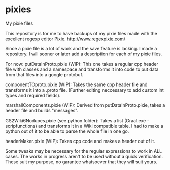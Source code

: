 # pixies
My pixie files

This repository is for me to have backups of my pixie files made with the excellent regexp editor Pixie.
http://www.regexpixie.com/

Since a pixie file is a lot of work and the save feature is lacking. I made a repository.
I will sooner or later add a description for each of my pixie files.

For now:
  putDataInProto.pixie (WIP):
    This one takes a regular cpp header file with classes and a namespace and transforms
    it into code to put data from that files into a google protobuf.
  
  componentTOproto.pixie (WIP):
    Takes the same cpp header file and transforms it into a .proto file. (Further editing neccessary
    to add custom int types and required fields).
    
  marshallComponents.pixie (WIP):
    Derived from putDataInProto.pixie, takes a header file and builds "messages".
    
  GS2Wiki6Nodupes.pixie (see python folder):
    Takes a list (Graal.exe -scripfunctions) and transforms it in a Wiki compatible table. I had to
    make a python out of it to be able to parse the whole file in one go.
    
  headerMaker.pixie (WIP):
    Takes cpp code and makes a header out of it.
    

Some tweaks may be necessary for the regular expressions to work in ALL cases. 
The works in progress aren't to be used without a quick verification. 
These suit my purpose, no garantee whatsoever that they will suit yours.
